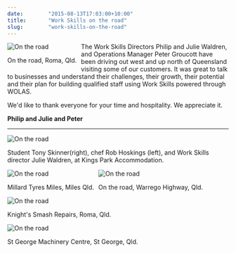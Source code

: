 ```yaml
---
date:        "2015-08-13T17:03:00+10:00"
title:       "Work Skills on the road"
slug:        "work-skills-on-the-road"
---
```


<div class="imgcap" style="float:left; margin-right: 10px;">
    <div style="width:100%;">
        <img src="/news/images/DSC_9445.jpg" alt="On the road">
    </div>
    <div class="caption">
        <p>On the road, Roma, Qld.</p>
    </div>
</div>

The Work Skills Directors Philip and Julie Waldren, and Operations Manager Peter Groucott have been driving out west and up north of Queensland visiting some of our customers. It was great to talk to businesses and understand their challenges, their growth, their potential and their plan for building qualified staff using Work Skills powered through WOLAS.

We'd like to thank everyone for your time and hospitality. We appreciate it.

**Philip and Julie and Peter**

---

<div class="imgcap" style="float:left; margin-right: 10px;">
    <div style="width:100%;">
        <img src="/news/images/DSC_9426.jpg" alt="On the road">
    </div>
    <div class="caption">
        <p>Student Tony Skinner(right), chef Rob Hoskings (left), and Work Skills director Julie Waldren, at Kings Park Accommodation.</p>
    </div>
</div>

<div class="imgcap" style="float:left; margin-right: 10px;">
    <div style="width:100%;">
        <img src="/news/images/DSC_9430.jpg" alt="On the road">
    </div>
    <div class="caption">
        <p>Millard Tyres Miles, Miles Qld.</p>
    </div>
</div>

<div class="imgcap" style="float:left; margin-right: 10px;">
    <div style="width:100%;">
        <img src="/news/images/DSC_9458.jpg" alt="On the road">
    </div>
    <div class="caption">
        <p>On the road, Warrego Highway, Qld.</p>
    </div>
</div>

<div class="imgcap" style="float:left; margin-right: 10px;">
    <div style="width:100%;">
        <img src="/news/images/DSC_9462.jpg" alt="On the road">
    </div>
    <div class="caption">
        <p>Knight's Smash Repairs, Roma, Qld.</p>
    </div>
</div>

<div class="imgcap" style="float:left; margin-right: 10px;">
    <div style="width:100%;">
        <img src="/news/images/DSC_9478.jpg" alt="On the road">
    </div>
    <div class="caption">
        <p>St George Machinery Centre, St George, Qld.</p>
    </div>
</div>

---
